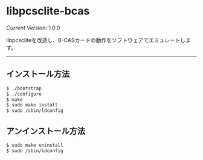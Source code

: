 # libpcsclite-bcas

*Current Version:* 1.0.0

libpcscliteを改造し、B-CASカードの動作をソフトウェアでエミュレートします。

----
##  インストール方法
```bash
$ ./bootstrap  
$ ./configure  
$ make  
$ sudo make install  
$ sudo /sbin/ldconfig  
```

## アンインストール方法
```bash
$ sudo make uninstall  
$ sudo /sbin/ldconfig  
```
